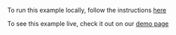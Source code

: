 To run this example locally, follow the instructions [here](https://github.com/acidb/mobiscroll-demos-javascript?tab=readme-ov-file#mobiscroll-javascript-demos) 

To see this example live, check it out on our [demo page](https://demo.mobiscroll.com/javascript/eventcalendar/custom-event-tooltip#)